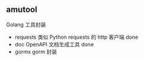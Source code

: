 ## amutool

Golang 工具封装
- requests 类似 Python requests 的 http 客户端 done
- doc OpenAPI 文档生成工具 done
- gormx gorm 封装